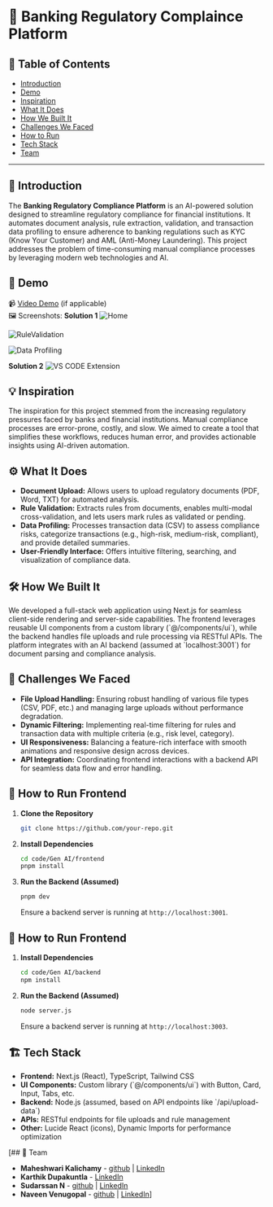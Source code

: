 # 🚀 Banking Regulatory Complaince Platform

## 📌 Table of Contents
- [Introduction](#introduction)
- [Demo](#demo)
- [Inspiration](#inspiration)
- [What It Does](#what-it-does)
- [How We Built It](#how-we-built-it)
- [Challenges We Faced](#challenges-we-faced)
- [How to Run](#how-to-run)
- [Tech Stack](#tech-stack)
- [Team](#team)

---

## 🎯 Introduction
The **Banking Regulatory Compliance Platform** is an AI-powered solution designed to streamline regulatory compliance for financial institutions. It automates document analysis, rule extraction, validation, and transaction data profiling to ensure adherence to banking regulations such as KYC (Know Your Customer) and AML (Anti-Money Laundering). This project addresses the problem of time-consuming manual compliance processes by leveraging modern web technologies and AI.
## 🎥 Demo
📹 [Video Demo]([#](https://drive.google.com/file/d/1DO-Uj6YmKLjXbRI6ugxNdlBsdvWhHYEg/view?usp=sharing)) (if applicable)  
🖼️ Screenshots:
**Solution 1**
![Home](https://github.com/user-attachments/assets/9f0b0904-b97d-44a8-8570-d00ed66dccde)

![RuleValidation](https://github.com/user-attachments/assets/e68f8e51-7a93-4323-8be1-4e94168d9f19)

![Data Profiling](https://github.com/user-attachments/assets/e441fab0-2a14-48bb-afb3-65d937fe60b7)

**Solution 2**
![VS CODE Extension](https://github.com/user-attachments/assets/bb1e48d1-1b97-4278-b602-161f29b99f23)




## 💡 Inspiration
The inspiration for this project stemmed from the increasing regulatory pressures faced by banks and financial institutions. Manual compliance processes are error-prone, costly, and slow. We aimed to create a tool that simplifies these workflows, reduces human error, and provides actionable insights using AI-driven automation.

## ⚙️ What It Does
- **Document Upload:** Allows users to upload regulatory documents (PDF, Word, TXT) for automated analysis.  
- **Rule Validation:** Extracts rules from documents, enables multi-modal cross-validation, and lets users mark rules as validated or pending.  
- **Data Profiling:** Processes transaction data (CSV) to assess compliance risks, categorize transactions (e.g., high-risk, medium-risk, compliant), and provide detailed summaries.  
- **User-Friendly Interface:** Offers intuitive filtering, searching, and visualization of compliance data.

## 🛠️ How We Built It
We developed a full-stack web application using Next.js for seamless client-side rendering and server-side capabilities. The frontend leverages reusable UI components from a custom library (\`@/components/ui\`), while the backend handles file uploads and rule processing via RESTful APIs. The platform integrates with an AI backend (assumed at \`localhost:3001\`) for document parsing and compliance analysis.  

## 🚧 Challenges We Faced
- **File Upload Handling:** Ensuring robust handling of various file types (CSV, PDF, etc.) and managing large uploads without performance degradation.  
- **Dynamic Filtering:** Implementing real-time filtering for rules and transaction data with multiple criteria (e.g., risk level, category).  
- **UI Responsiveness:** Balancing a feature-rich interface with smooth animations and responsive design across devices.  
- **API Integration:** Coordinating frontend interactions with a backend API for seamless data flow and error handling.

## 🏃 How to Run Frontend 
1. **Clone the Repository**  
   ```sh
   git clone https://github.com/your-repo.git
   ```
2. **Install Dependencies**  
   ```sh
   cd code/Gen AI/frontend
   pnpm install
   ```
3. **Run the Backend (Assumed)**
    ```sh
   pnpm dev
   ```
   Ensure a backend server is running at `http://localhost:3001`.
  
## 🏃 How to Run Frontend 
1. **Install Dependencies**  
   ```sh
   cd code/Gen AI/backend
   npm install
   ```
2. **Run the Backend (Assumed)**
    ```sh
   node server.js
   ```
   Ensure a backend server is running at `http://localhost:3003`. 
  


## 🏗️ Tech Stack
- **Frontend:** Next.js (React), TypeScript, Tailwind CSS  
- **UI Components:** Custom library (\`@/components/ui\`) with Button, Card, Input, Tabs, etc.  
- **Backend:** Node.js (assumed, based on API endpoints like \`/api/upload-data\`)  
- **APIs:** RESTful endpoints for file uploads and rule management  
- **Other:** Lucide React (icons), Dynamic Imports for performance optimization

[## 👥 Team
- **Maheshwari Kalichamy** - [github](mahe-kalichamy) | [LinkedIn]([#](https://www.linkedin.com/in/maheshwari-kalichamy-3495aa251))
- **Karthik Dupakuntla** - [LinkedIn]([#](https://www.linkedin.com/in/karthik-dupakuntla-1b638b11/))
- **Sudarssan N** - [github](sudarssan-n) | [LinkedIn]([#](https://in.linkedin.com/in/sudarssan-n-a7aaa91bb))
-  **Naveen Venugopal** - [github](naveen-2003-glitch) | [LinkedIn]([#](https://in.linkedin.com/in/naveen-venugopal-1225151bb))]
